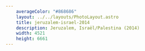 ```yaml
---
    averageColor: "#868686"
    layout: ../../layouts/PhotoLayout.astro
    title: jeruzalem-israel-2014
    description: Jeruzalem, Israël/Palestina (2014)
    width: 4521
    height: 6661
---
```

